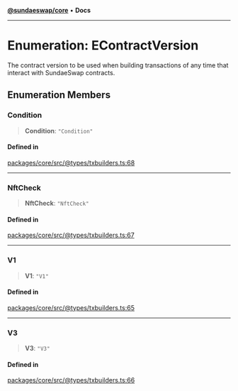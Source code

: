 [**@sundaeswap/core**](../../README.md) • **Docs**

***

# Enumeration: EContractVersion

The contract version to be used when building transactions
of any time that interact with SundaeSwap contracts.

## Enumeration Members

### Condition

> **Condition**: `"Condition"`

#### Defined in

[packages/core/src/@types/txbuilders.ts:68](https://github.com/SundaeSwap-finance/sundae-sdk/blob/main/packages/core/src/@types/txbuilders.ts#L68)

***

### NftCheck

> **NftCheck**: `"NftCheck"`

#### Defined in

[packages/core/src/@types/txbuilders.ts:67](https://github.com/SundaeSwap-finance/sundae-sdk/blob/main/packages/core/src/@types/txbuilders.ts#L67)

***

### V1

> **V1**: `"V1"`

#### Defined in

[packages/core/src/@types/txbuilders.ts:65](https://github.com/SundaeSwap-finance/sundae-sdk/blob/main/packages/core/src/@types/txbuilders.ts#L65)

***

### V3

> **V3**: `"V3"`

#### Defined in

[packages/core/src/@types/txbuilders.ts:66](https://github.com/SundaeSwap-finance/sundae-sdk/blob/main/packages/core/src/@types/txbuilders.ts#L66)
